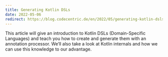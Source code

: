 ```yaml
---
title: Generating Kotlin DSLs
date: 2022-05-06
redirect: https://blog.codecentric.de/en/2022/05/generating-kotlin-dsls/
---
```

This article will give an introduction to Kotlin DSLs (Domain-Specific Languages) and teach you how to create and generate them with an annotation processor.
We’ll also take a look at Kotlin internals and how we can use this knowledge to our advantage.